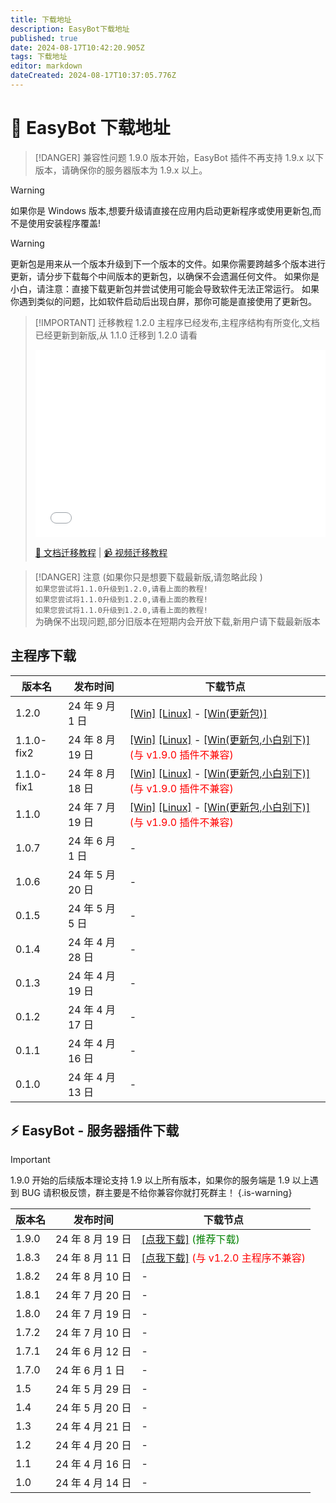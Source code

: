 ```yaml
---
title: 下载地址
description: EasyBot下载地址
published: true
date: 2024-08-17T10:42:20.905Z
tags: 下载地址
editor: markdown
dateCreated: 2024-08-17T10:37:05.776Z
---
```


# 🤖 EasyBot 下载地址

> [!DANGER] 兼容性问题
> 1.9.0 版本开始，EasyBot 插件不再支持 1.9.x 以下版本，请确保你的服务器版本为 1.9.x 以上。

> [!WARNING]
> 如果你是 Windows 版本,想要升级请直接在应用内启动更新程序或使用更新包,而不是使用安装程序覆盖!

> [!WARNING]
> 更新包是用来从一个版本升级到下一个版本的文件。如果你需要跨越多个版本进行更新，请分步下载每个中间版本的更新包，以确保不会遗漏任何文件。
> 如果你是小白，请注意：直接下载更新包并尝试使用可能会导致软件无法正常运行。
> 如果你遇到类似的问题，比如软件启动后出现白屏，那你可能是直接使用了更新包。

> [!IMPORTANT] 迁移教程
> 1.2.0 主程序已经发布,主程序结构有所变化,文档已经更新到新版,从 1.1.0 迁移到 1.2.0 请看
>
> <iframe src="//player.bilibili.com/player.html?bvid=BV1jkHJeaE9U&high_quality=1&danmaku=1" allowfullscreen="allowfullscreen" width="100%" height="300px" scrolling="no" frameborder="0" sandbox="allow-top-navigation allow-same-origin allow-forms allow-scripts"></iframe>
>
> [📕 文档迁移教程](/migrate/index) | [📹 视频迁移教程](https://www.bilibili.com/video/BV1jkHJeaE9U/)

> [!DANGER] 注意 (如果你只是想要下载最新版,请忽略此段 )  
> `如果您尝试将1.1.0升级到1.2.0,请看上面的教程!`  
> `如果您尝试将1.1.0升级到1.2.0,请看上面的教程!`  
> `如果您尝试将1.1.0升级到1.2.0,请看上面的教程!`        
> 为确保不出现问题,部分旧版本在短期内会开放下载,新用户请下载最新版本

## 主程序下载

| 版本名     | 发布时间         | 下载节点                                                                                                                                                                                                                                                                                                   |
| ---------- | ---------------- | ---------------------------------------------------------------------------------------------------------------------------------------------------------------------------------------------------------------------------------------------------------------------------------------------------------- |
| 1.2.0      | 24 年 9 月 1 日  | [\[Win\]](https://s.yingen.top/EasyBot/App/EasyBot-Installer-1.2.0.exe) [\[Linux\]](https://s.yingen.top/EasyBot/App/EasyBot_linux_1_2_0.tar.xz) - [\[Win(更新包)\]](https://s.yingen.top/更新包/EasyBot_1_2_0_update.zip)                                                                                 |
| 1.1.0-fix2 | 24 年 8 月 19 日 | [\[Win\]](https://s.yingen.top/EasyBot/App/EasyBot-Installer-1.1.0-fix2.exe) [\[Linux\]](https://s.yingen.top/EasyBot/App/EasyBot_linux_1_1_0_fix2.tar.xz) - [\[Win(更新包,小白别下)\]](https://s.yingen.top/更新包/EasyBot_1_1_0_fix2_update.zip) <label style="color:red">(与 v1.9.0 插件不兼容)</label> |
| 1.1.0-fix1 | 24 年 8 月 18 日 | [\[Win\]](https://s.yingen.top/EasyBot/App/EasyBot-Installer-1.1.0-fix1.exe) [\[Linux\]](https://s.yingen.top/EasyBot/App/EasyBot_linux_1_1_0_fix1.tar.xz) - [\[Win(更新包,小白别下)\]](https://s.yingen.top/更新包/EasyBot_1_1_0_fix1_update.zip) <label style="color:red">(与 v1.9.0 插件不兼容)</label> |
| 1.1.0      | 24 年 7 月 19 日 | [\[Win\]](https://s.yingen.top/EasyBot/App/EasyBot-Installer-1.1.0.exe) [\[Linux\]](https://s.yingen.top/EasyBot/App/EasyBot-Linux-1.1.0.tar.xz) - [\[Win(更新包,小白别下)\]](https://s.yingen.top/EasyBot/更新包/EasyBot_1_1_0_update.zip) <label style="color:red">(与 v1.9.0 插件不兼容)</label>        |
| 1.0.7      | 24 年 6 月 1 日  | -                                                                                                                                                                                                                                                                                                          |
| 1.0.6      | 24 年 5 月 20 日 | -                                                                                                                                                                                                                                                                                                          |
| 0.1.5      | 24 年 5 月 5 日  | -                                                                                                                                                                                                                                                                                                          |
| 0.1.4      | 24 年 4 月 28 日 | -                                                                                                                                                                                                                                                                                                          |
| 0.1.3      | 24 年 4 月 19 日 | -                                                                                                                                                                                                                                                                                                          |
| 0.1.2      | 24 年 4 月 17 日 | -                                                                                                                                                                                                                                                                                                          |
| 0.1.1      | 24 年 4 月 16 日 | -                                                                                                                                                                                                                                                                                                          |
| 0.1.0      | 24 年 4 月 13 日 | -                                                                                                                                                                                                                                                                                                          |

## ⚡ EasyBot - 服务器插件下载

> [!IMPORTANT]
> 1.9.0 开始的后续版本理论支持 1.9 以上所有版本，如果你的服务端是 1.9 以上遇到 BUG 请积极反馈，群主要是不给你兼容你就打死群主！
> {.is-warning}

| 版本名 | 发布时间         | 下载节点                                                                                                                        |
| ------ | ---------------- | ------------------------------------------------------------------------------------------------------------------------------- |
| 1.9.0  | 24 年 8 月 19 日 | [\[点我下载\]](https://s.yingen.top/EasyBot/Plugin/EasyBot-1.9.0.jar) <label style="color:green">(推荐下载)</label>             |
| 1.8.3  | 24 年 8 月 11 日 | [\[点我下载\]](https://s.yingen.top/EasyBot/Plugin/EasyBot-1.8.3.jar) <label style="color:red">(与 v1.2.0 主程序不兼容)</label> |
| 1.8.2  | 24 年 8 月 10 日 | -                                                                                                                               |
| 1.8.1  | 24 年 7 月 20 日 | -                                                                                                                               |
| 1.8.0  | 24 年 7 月 19 日 | -                                                                                                                               |
| 1.7.2  | 24 年 7 月 10 日 | -                                                                                                                               |
| 1.7.1  | 24 年 6 月 12 日 | -                                                                                                                               |
| 1.7.0  | 24 年 6 月 1 日  | -                                                                                                                               |
| 1.5    | 24 年 5 月 29 日 | -                                                                                                                               |
| 1.4    | 24 年 5 月 20 日 | -                                                                                                                               |
| 1.3    | 24 年 4 月 21 日 | -                                                                                                                               |
| 1.2    | 24 年 4 月 20 日 | -                                                                                                                               |
| 1.1    | 24 年 4 月 16 日 | -                                                                                                                               |
| 1.0    | 24 年 4 月 14 日 | -                                                                                                                               |
